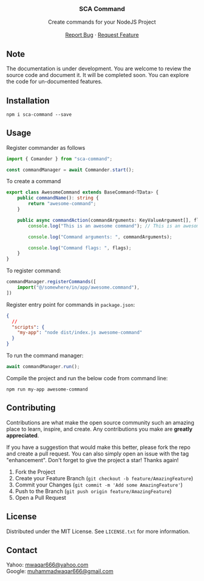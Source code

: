<br />

<div align="center">
  <h3 align="center">SCA Command</h3>

  <p align="center">
    Create commands for your NodeJS Project
    <br />
    <br />
    <a href="https://github.com/mwaqar666/sca-command/issues">Report Bug</a>
    ·
    <a href="https://github.com/mwaqar666/sca-command/issues">Request Feature</a>
  </p>
</div>

## Note

The documentation is under development. You are welcome to review the source code and document it. It will be completed soon. You can explore the code for un-documented features.

## Installation

```shell
npm i sca-command --save
```

## Usage

Register commander as follows

```ts
import { Comander } from "sca-command";

const commandManager = await Commander.start();
```

To create a command

```ts
export class AwesomeCommand extends BaseCommand<TData> {
	public commandName(): string {
		return "awesome-command";
	}

	public async commandAction(commandArguments: KeyValueArgument[], flags: string[]): Promise<void> {
		console.log("This is an awesome command"); // This is an awesome command

		console.log("Command arguments: ", commandArguments);

		console.log("Command flags: ", flags);
	}
}
```

To register command:

```ts
commandManager.registerCommands([
	import("@/somewhere/in/app/awesome.command"),
])
```

Register entry point for commands in `package.json`:

```json lines
{
  //
  "scripts": {
    "my-app": "node dist/index.js awesome-command"
  }
}
```

To run the command manager:

```ts
await commandManager.run();
```

Compile the project and run the below code from command line:

```shell
npm run my-app awesome-command
```

## Contributing

Contributions are what make the open source community such an amazing place to learn, inspire, and create. Any contributions you make are **greatly appreciated**.

If you have a suggestion that would make this better, please fork the repo and create a pull request. You can also simply open an issue with the tag "enhancement".
Don't forget to give the project a star! Thanks again!

1. Fork the Project
2. Create your Feature Branch (`git checkout -b feature/AmazingFeature`)
3. Commit your Changes (`git commit -m 'Add some AmazingFeature'`)
4. Push to the Branch (`git push origin feature/AmazingFeature`)
5. Open a Pull Request

## License

Distributed under the MIT License. See `LICENSE.txt` for more information.

## Contact

Yahoo: [mwaqar666@yahoo.com](mailto:mwaqar666@yahoo.com)
<br>
Google: [muhammadwaqar666@gmail.com](mailto:muhammadwaqar666@gmail.com)